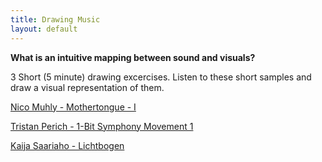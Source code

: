 ```yaml
---
title: Drawing Music
layout: default
---
```


**What is an intuitive mapping between sound and visuals?**

3 Short (5 minute) drawing excercises. Listen to these short samples and draw a visual representation of them.

[Nico Muhly - Mothertongue - I](https://youtu.be/cB46mn8Exd8?t=8s)

[Tristan Perich - 1-Bit Symphony Movement 1](https://soundcloud.com/cantaloupemusic/04-tristan-perich-1-bit)

[Kaija Saariaho - Lichtbogen](https://www.youtube.com/watch?v=xufJp8kHzOQ)